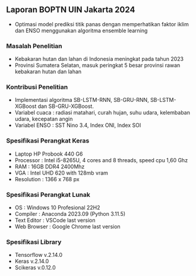 ## Laporan BOPTN UIN Jakarta 2024
- Optimasi model prediksi titik panas dengan memperhatikan faktor iklim dan ENSO menggunakan algoritma ensemble learning

### Masalah Penelitian
- Kebakaran hutan dan lahan di Indonesia meningkat pada tahun 2023
- Provinsi Sumatera Selatan, masuk peringkat 5 besar provinsi rawan kebakaran hutan dan lahan 

### Kontribusi Penelitian
- Implementasi algoritma SB-LSTM-RNN, SB-GRU-RNN, SB-LSTM-XGBoost dan SB-GRU-XGBoost.
- Variabel cuaca : radiasi matahari, curah hujan, suhu udara, kelembaban udara, kecepatan angin
- Variabel ENSO : SST Nino 3.4, Index ONI, Index SOI

### Spesifikasi Perangkat Keras
- Laptop HP Probook 440 G6
- Processor : Intel i5-8265U, 4 cores and 8 threads, speed cpu 1,60 Ghz
- RAM : 16GB DDR4 2400Mhz
- VGA : Intel UHD 620 with 128mb vram
- Resolution : 1366 x 768 px

### Spesifikasi Perangkat Lunak
- OS : Windows 10 Profesional 22H2
- Compiler : Anaconda 2023.09 (Python 3.11.5)
- Text Editor : VSCode last version
- Web Browser : Google Chrome last version

### Spesifikasi Library 
- Tensorflow v.2.14.0
- Keras v.2.14.0
- Scikeras v.0.12.0
